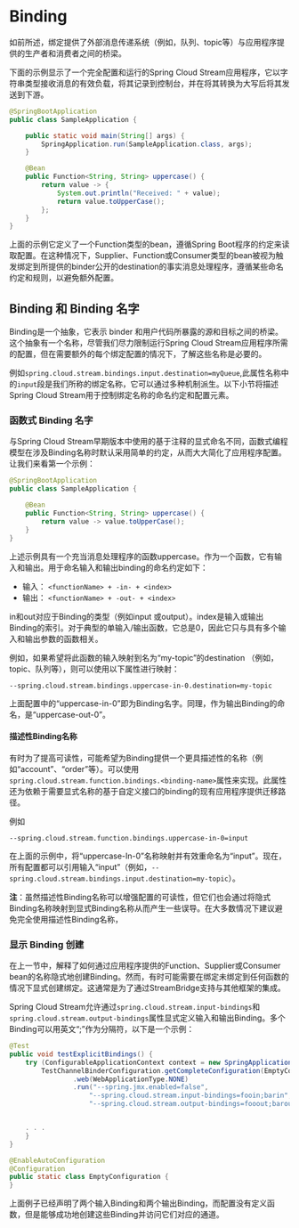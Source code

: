 # Binding

如前所述，绑定提供了外部消息传递系统（例如，队列、topic等）与应用程序提供的生产者和消费者之间的桥梁。

下面的示例显示了一个完全配置和运行的Spring Cloud Stream应用程序，它以字符串类型接收消息的有效负载，将其记录到控制台，并在将其转换为大写后将其发送到下游。



```java
@SpringBootApplication
public class SampleApplication {

	public static void main(String[] args) {
		SpringApplication.run(SampleApplication.class, args);
	}

	@Bean
	public Function<String, String> uppercase() {
	    return value -> {
	        System.out.println("Received: " + value);
	        return value.toUpperCase();
	    };
	}
}
```



上面的示例它定义了一个Function类型的bean，遵循Spring Boot程序的约定来读取配置。在这种情况下，Supplier、Function或Consumer类型的bean被视为触发绑定到所提供的binder公开的destination的事实消息处理程序，遵循某些命名约定和规则，以避免额外配置。


## Binding 和 Binding 名字

Binding是一个抽象，它表示 binder 和用户代码所暴露的源和目标之间的桥梁。这个抽象有一个名称，尽管我们尽力限制运行Spring Cloud Stream应用程序所需的配置，但在需要额外的每个绑定配置的情况下，了解这些名称是必要的。

例如`spring.cloud.stream.bindings.input.destination=myQueue`,此属性名称中的`input`段是我们所称的绑定名称，它可以通过多种机制派生。以下小节将描述Spring Cloud Stream用于控制绑定名称的命名约定和配置元素。

### 函数式 Binding 名字

与Spring Cloud Stream早期版本中使用的基于注释的显式命名不同，函数式编程模型在涉及Binding名称时默认采用简单的约定，从而大大简化了应用程序配置。让我们来看第一个示例：




```java
@SpringBootApplication
public class SampleApplication {

	@Bean
	public Function<String, String> uppercase() {
	    return value -> value.toUpperCase();
	}
}
```


上述示例具有一个充当消息处理程序的函数uppercase。作为一个函数，它有输入和输出。用于命名输入和输出binding的命名约定如下：


* 输入： `<functionName> + -in- + <index>`
* 输出： `<functionName> + -out- + <index>`


in和out对应于Binding的类型（例如input 或output）。index是输入或输出Binding的索引。对于典型的单输入/输出函数，它总是0，因此它只与具有多个输入和输出参数的函数相关。

例如，如果希望将此函数的输入映射到名为“my-topic”的destination （例如，topic、队列等），则可以使用以下属性进行映射：

```
--spring.cloud.stream.bindings.uppercase-in-0.destination=my-topic
```

上面配置中的“uppercase-in-0”即为Binding名字。同理，作为输出Binding的命名，是“uppercase-out-0”。



#### 描述性Binding名称

有时为了提高可读性，可能希望为Binding提供一个更具描述性的名称（例如“account”、“order”等）。可以使用`spring.cloud.stream.function.bindings.<binding-name>`属性来实现。此属性还为依赖于需要显式名称的基于自定义接口的binding的现有应用程序提供迁移路径。

例如

```
--spring.cloud.stream.function.bindings.uppercase-in-0=input
```

在上面的示例中，将“uppercase-In-0”名称映射并有效重命名为“input”。现在，所有配置都可以引用输入“input”（例如，`--spring.cloud.stream.bindings.input.destination=my-topic`）。

**注**：虽然描述性Binding名称可以增强配置的可读性，但它们也会通过将隐式Binding名称映射到显式Binding名称从而产生一些误导。在大多数情况下建议避免完全使用描述性Binding名称，


### 显示 Binding 创建


在上一节中，解释了如何通过应用程序提供的Function、Supplier或Consumer bean的名称隐式地创建Binding。然而，有时可能需要在绑定未绑定到任何函数的情况下显式创建绑定。这通常是为了通过StreamBridge支持与其他框架的集成。

Spring Cloud Stream允许通过`spring.cloud.stream.input-bindings`和`spring.cloud.stream.output-bindings`属性显式定义输入和输出Binding。多个Binding可以用英文“;”作为分隔符，以下是一个示例：

```java
@Test
public void testExplicitBindings() {
	try (ConfigurableApplicationContext context = new SpringApplicationBuilder(
		TestChannelBinderConfiguration.getCompleteConfiguration(EmptyConfiguration.class))
				.web(WebApplicationType.NONE)
				.run("--spring.jmx.enabled=false",
					"--spring.cloud.stream.input-bindings=fooin;barin",
					"--spring.cloud.stream.output-bindings=fooout;barout")) {


	. . .
	}
}

@EnableAutoConfiguration
@Configuration
public static class EmptyConfiguration {
}
```


上面例子已经声明了两个输入Binding和两个输出Binding，而配置没有定义函数，但是能够成功地创建这些Binding并访问它们对应的通道。